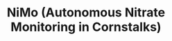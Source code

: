 ---
layout: page
title: NiMo (Autonomous Nitrate Monitoring in Cornstalks)
description: Association - Carnegie Mellon University
img: assets/img/nimo.png
importance: 1
category: academics
redirect: https://mrsdprojects.ri.cmu.edu/2024teamd/system-summary/
---